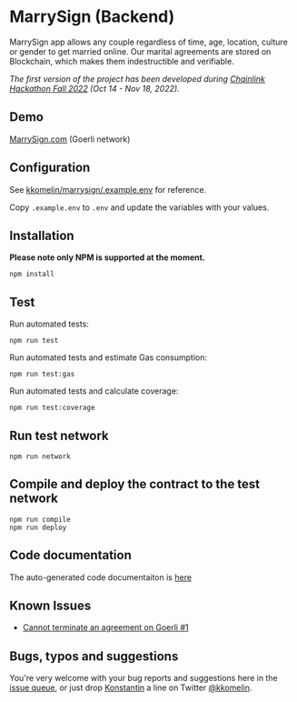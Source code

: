 # MarrySign (Backend) 
MarrySign app allows any couple regardless of time, age, location, culture or gender to get married online. Our marital agreements are stored on Blockchain, which makes them indestructible and verifiable.

_The first version of the project has been developed during [Chainlink Hackathon Fall 2022](https://devpost.com/software/marrysign) (Oct 14 - Nov 18, 2022)._

## Demo

[MarrySign.com](https://marrysign.com/) (Goerli network)

## Configuration

See [kkomelin/marrysign/.example.env](https://github.com/kkomelin/marrysign/blob/main/.example.env) for reference.

Copy `.example.env` to `.env` and update the variables with your values.

## Installation

**Please note only NPM is supported at the moment.**

```shell
npm install
```

## Test

Run automated tests:

```shell
npm run test
```

Run automated tests and estimate Gas consumption:

```shell
npm run test:gas
```

Run automated tests and calculate coverage:

```shell
npm run test:coverage
```

## Run test network

```shell
npm run network
```

## Compile and deploy the contract to the test network

```shell
npm run compile
npm run deploy
```

## Code documentation

The auto-generated code documentaiton is [here](https://github.com/kkomelin/marrysign/blob/main/docs/index.md)

## Known Issues

- [Cannot terminate an agreement on Goerli #1](https://github.com/kkomelin/marrysign/issues/1)

## Bugs, typos and suggestions

You're very welcome with your bug reports and suggestions here in the [issue queue](https://github.com/kkomelin/marrysign/issues/new), or just drop [Konstantin](https://github.com/kkomelin) a line on Twitter [@kkomelin](https://twitter.com/kkomelin).
